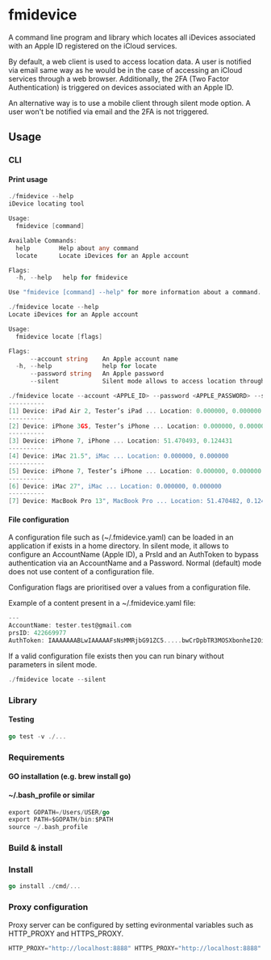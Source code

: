 # fmidevice

A command line program and library which locates all iDevices associated with an Apple ID registered on the iCloud services. 

By default, a web client is used to access location data. A user is notified via email same way as he would be in the case of accessing an iCloud services through a web browser. Additionally, the 2FA (Two Factor Authentication) is triggered on devices associated with an Apple ID.

An alternative way is to use a mobile client through silent mode option. A user won't be notified via email and the 2FA is not triggered. 

## Usage

### CLI 
#### Print usage
```go
./fmidevice --help
iDevice locating tool

Usage:
  fmidevice [command]

Available Commands:
  help        Help about any command
  locate      Locate iDevices for an Apple account

Flags:
  -h, --help   help for fmidevice

Use "fmidevice [command] --help" for more information about a command.
```

```go
./fmidevice locate --help
Locate iDevices for an Apple account

Usage:
  fmidevice locate [flags]

Flags:
      --account string    An Apple account name
  -h, --help              help for locate
      --password string   An Apple password
      --silent            Silent mode allows to access location through a mobile client
```

```go
./fmidevice locate --account <APPLE_ID> --password <APPLE_PASSWORD> --silent
----------
[1] Device: iPad Air 2, Tester’s iPad ... Location: 0.000000, 0.000000
----------
[2] Device: iPhone 3GS, Tester’s iPhone ... Location: 0.000000, 0.000000
----------
[3] Device: iPhone 7, iPhone ... Location: 51.470493, 0.124431
----------
[4] Device: iMac 21.5", iMac ... Location: 0.000000, 0.000000
----------
[5] Device: iPhone 7, Tester’s iPhone ... Location: 0.000000, 0.000000
----------
[6] Device: iMac 27", iMac ... Location: 0.000000, 0.000000
----------
[7] Device: MacBook Pro 13", MacBook Pro ... Location: 51.470482, 0.124411
```

#### File configuration
A configuration file such as (~/.fmidevice.yaml) can be loaded in an application if exists in a home directory. 
In silent mode, it allows to configure an AccountName (Apple ID), a PrsId and an AuthToken
to bypass authentication via an AccountName and a Password.
Normal (default) mode does not use content of a configuration file.

Configuration flags are prioritised over a values from a configuration file.

Example of a content present in a ~/.fmidevice.yaml file:
```go
---
AccountName: tester.test@gmail.com
prsID: 422669977
AuthToken: IAAAAAAABLwIAAAAAFsNsMMRjbG91ZC5.....bwCrDpbTR3MOSXbonheI2OivFvl9JW4FKA~~
```

If a valid configuration file exists then you can run binary without parameters in silent mode.
```go
./fmidevice locate --silent
```

### Library

#### Testing
```go
go test -v ./...
```

### Requirements
#### GO installation (e.g. brew install go)
#### ~/.bash_profile or similar
```go
export GOPATH=/Users/USER/go
export PATH=$GOPATH/bin:$PATH
source ~/.bash_profile
```

### Build & install 
### Install
```go
go install ./cmd/...
```

### Proxy configuration
Proxy server can be configured by setting evironmental variables such as HTTP_PROXY and HTTPS_PROXY.

```go
HTTP_PROXY="http://localhost:8888" HTTPS_PROXY="http://localhost:8888" ./fmidevice locate --account <APPLE_ID> --password <APPLE_PASSWORD> --silent
```